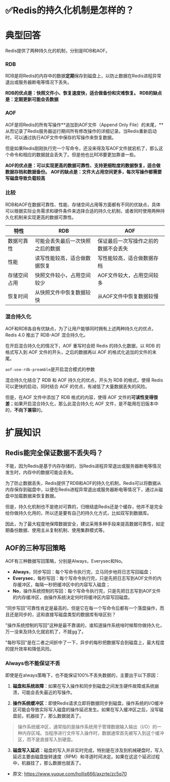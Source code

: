 # ✅Redis的持久化机制是怎样的？
<!--page header-->

<a name="QhmSx"></a>
# 典型回答

Redis提供了两种持久化的机制，分别是RDB和AOF。
<a name="im7rs"></a>
### RDB
RDB是将Redis的内存中的数据**定期**保存到磁盘上，以防止数据在Redis进程异常退出或服务器断电等情况下丢失。

**RDB的优点是：快照文件小、恢复速度快，适合做备份和灾难恢复。**
**RDB的缺点是：定期更新可能会丢数据**

<a name="YqNNT"></a>
### AOF

AOF是将Redis的所有写操作**追加到AOF文件（Append Only File）的末尾，**从而记录了Redis服务器运行期间所有修改操作的详细记录。当Redis重新启动时，可以通过执行AOF文件中保存的写操作来恢复数据。

但是如果Redis刚刚执行完一个写命令，还没来得及写AOF文件就宕机了，那么这个命令和相应的数据就会丢失了。但是他也比RDB要更加靠谱一些。

**AOF的优点是：可以实现更高的数据可靠性、支持更细粒度的数据恢复，适合做数据存档和数据备份。**
**AOF的缺点是：文件大占用空间更多，每次写操作都需要写磁盘导致负载较高**

<a name="nrzJq"></a>
### 比较

RDB和AOF在数据可靠性、性能、存储空间占用等方面都有不同的优缺点，具体可以根据实际业务需求和硬件条件来选择合适的持久化机制，或者同时使用两种持久化机制来实现更高的数据可靠性。

| **特性** | **RDB** | **AOF** |
| --- | --- | --- |
| 数据可靠性 | 可能会丢失最后一次快照之后的数据 | 保证最后一次写操作之前的数据不会丢失 |
| 性能 | 读写性能较高，适合做数据恢复 | 写性能较高，适合做数据存档 |
| 存储空间占用 | 快照文件较小，占用空间较少 | AOF文件较大，占用空间较多 |
| 恢复时间 | 从快照文件中恢复数据较快 | 从AOF文件中恢复数据较慢 |


<a name="rRGxc"></a>
### 混合持久化

AOF和RDB各自有优缺点，为了让用户能够同时拥有上述两种持久化的优点， Redis 4.0 推出了 RDB-AOF 混合持久化。

在开启混合持久化的情况下，AOF 重写时会把 Redis 的持久化数据，以 RDB 的格式写入到 AOF 文件的开头，之后的数据再以 AOF 的格式化追加的文件的末尾。

`aof-use-rdb-preamble`是开启混合模式的参数

混合持久化结合了 RDB 和 AOF 持久化的优点，开头为 RDB 的格式，使得 Redis 可以更快的启动，同时结合 AOF 的优点，有减低了大量数据丢失的风险。

但是，在AOF 文件中添加了 RDB 格式的内容，使得 AOF 文件的**可读性变得很差**；如果开启混合持久化，那么此混合持久化 AOF 文件，是不能用在旧版本中的，**不向下兼容**的。

<a name="w0Aj5"></a>
# 扩展知识

<a name="CRcGZ"></a>
## Redis能完全保证数据不丢失吗？

不能，因为Redis是基于内存存储的，当Redis进程异常退出或服务器断电等情况发生时，内存中的数据可能会丢失。

为了防止数据丢失，Redis提供了RDB和AOF的持久化机制，Redis可以将数据从内存保存到磁盘中，以便在Redis进程异常退出或服务器断电等情况下，通过从磁盘中加载数据来恢复数据。

但是，持久化机制也不是绝对可靠的，归根结底Redis还是个缓存，他并不是完全给你做持久化用的，所以还是要有自己的持久化方式，比如双写到数据库。

因此，为了最大程度地保障数据安全，建议采用多种手段来提高数据可靠性，如定期备份数据、使用主从复制机制、使用集群模式等。


<a name="yxq2a"></a>
## AOF的三种写回策略

AOF有三种数据写回策略，分别是Always，Everysec和No。

- **Always**，同步写回：每个写命令执行完，立马同步地将日志写回磁盘；
- **Everysec**，每秒写回：每个写命令执行完，只是先把日志写到AOF文件的内存缓冲区，每隔一秒把缓冲区中的内容写入磁盘；
- **No**，操作系统控制的写回：每个写命令执行完，只是先把日志写到AOF文件的内存缓冲区，由操作系统决定何时将缓冲区内容写回磁盘。

“同步写回”可靠性肯定是最高的，但是它在每一个写命令后都有一个落盘操作，而且还是同步的，这和直接写磁盘类型的数据库有啥区别？

"操作系统控制的写回"这种是最不靠谱的，谁知道操作系统啥时候帮你做持久化，万一没来及持久化就宕机了，不就gg了。

"每秒写回"是在二者之间折中了一下，异步的每秒把数据写会到磁盘上，最大程度的提升效率和降低风险。

<a name="MiloB"></a>
### Always也不能保证不丢

即使是在always策略下，也不能保证100%不丢失数据的，主要出于以下原因：

1. **磁盘和系统故障**：如果在写入操作和同步到磁盘之间发生硬件故障或系统崩溃，可能会丢失最近的写操作。

2. **操作系统缓冲区**：即使Redis请求立即将数据同步到磁盘，操作系统的I/O缓冲区可能会导致实际写入磁盘的操作延迟发生。如果在写入缓冲区之后，没写磁盘前，机器挂了，那么数据就丢了。

> 操作系统缓冲区，通常指的是操作系统用于管理数据输入输出（I/O）的一种内存区域。当程序进行文件写入操作时，数据通常首先被写入到这个缓冲区，而不是直接写入到硬盘。


3. **磁盘写入延迟**：磁盘的写入并非实时完成，特别是在涉及到机械硬盘时，写入延迟主要由磁盘旋转速度（RPM）和寻道时间决定。如果在这这个延迟过程中，机器挂了，那么数据也就丢了。




<!--page footer-->
- 原文: <https://www.yuque.com/hollis666/axzrte/zc5q70>